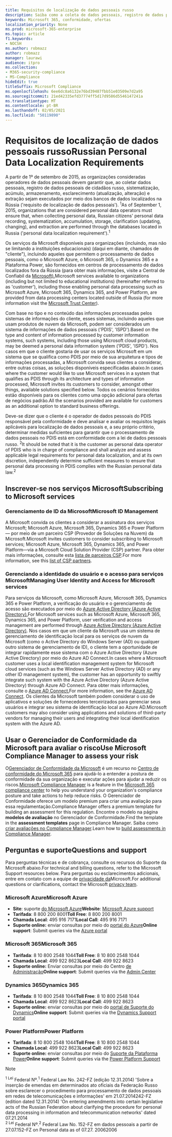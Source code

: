 ```yaml
---
title: Requisitos de localização de dados pessoais russo
description: Saiba como a coleta de dados pessoais, registro de dados pessoais de cidadãos russo, sistematização, exploração, armazenamento, esclarecimento e extração é realizada nos serviços e bancos de dados da Microsoft localizados na Rússia.
keywords: Microsoft 365, conformidade, ofertas
localization_priority: None
ms.prod: microsoft-365-enterprise
ms.topic: article
f1.keywords:
- NOCSH
ms.author: robmazz
author: robmazz
manager: laurawi
audience: itpro
ms.collection:
- M365-security-compliance
- MS-Compliance
hideEdit: true
titleSuffix: Microsoft Compliance
ms.openlocfilehash: 6ee6dc8a6132e76bd39487fbb51e03509e7d2a95
ms.sourcegitcommit: 21ed42335efd37774ff5d17d9586d5546147241a
ms.translationtype: MT
ms.contentlocale: pt-BR
ms.lasthandoff: 02/05/2021
ms.locfileid: "50119890"
---
```

# <a name="russian-personal-data-localization-requirements"></a><span data-ttu-id="5df39-104">Requisitos de localização de dados pessoais russo</span><span class="sxs-lookup"><span data-stu-id="5df39-104">Russian Personal Data Localization Requirements</span></span>

<span data-ttu-id="5df39-105">A partir de 1º de setembro de 2015, as organizações consideradas operadores de dados pessoais devem garantir que, ao coletar dados pessoais, registro de dados pessoais de cidadãos russo, sistematização, acúmulo, armazenamento, esclarecimento (atualização, alteração) e extração sejam executados por meio dos bancos de dados localizados na Rússia ('requisito de localização de dados pessoais'). <sup>1</sup></span><span class="sxs-lookup"><span data-stu-id="5df39-105">As of September 1, 2015, organizations that are considered personal data operators must ensure that, when collecting personal data, Russian citizens' personal data recording, systematization, accumulation, storage, clarification (updating, changing), and extraction are performed through the databases located in Russia ('personal data localization requirement').<sup>1</sup></span></span>

<span data-ttu-id="5df39-106">Os serviços da Microsoft disponíveis para organizações (incluindo, mas não se limitando a instituições educacionais) (daqui em diante, chamados de "cliente"), incluindo aqueles que permitem o processamento de dados pessoais, como o Microsoft Azure, o Microsoft 365, o Dynamics 365 e a Plataforma Power, são fornecidos em centros de processamento de dados localizados fora da Rússia (para obter mais informações, visite a Central de Confiabil da [Microsoft).](https://www.microsoft.com/trust-center)</span><span class="sxs-lookup"><span data-stu-id="5df39-106">Microsoft services available to organizations (including but not limited to educational institutions) (hereinafter referred to as 'customer'), including those enabling personal data processing such as Microsoft Azure, Microsoft 365, Dynamics 365, and Power Platform, are provided from data processing centers located outside of Russia (for more information visit the [Microsoft Trust Center](https://www.microsoft.com/trust-center)).</span></span>

<span data-ttu-id="5df39-107">Com base no tipo e no conteúdo das informações processadas pelos sistemas de informações do cliente, esses sistemas, incluindo aqueles que usam produtos de nuvem da Microsoft, podem ser considerados um sistema de informações de dados pessoais ('PDIS', 'ISPD').</span><span class="sxs-lookup"><span data-stu-id="5df39-107">Based on the type and content of information processed by customer information systems, such systems, including those using Microsoft cloud products, may be deemed a personal data information system ('PDIS', 'ISPD').</span></span> <span data-ttu-id="5df39-108">Nos casos em que o cliente gostaria de usar os serviços Microsoft em um sistema que se qualifica como PDIS por meio de sua arquitetura e tipos de informações processadas, a Microsoft convida seus clientes a considerar, entre outras coisas, as soluções disponíveis especificadas abaixo.</span><span class="sxs-lookup"><span data-stu-id="5df39-108">In cases where the customer would like to use Microsoft services in a system that qualifies as PDIS through its architecture and types of information processed, Microsoft invites its customers to consider, amongst other things, available solutions specified below.</span></span> <span data-ttu-id="5df39-109">Todos os cenários fornecidos estão disponíveis para os clientes como uma opção adicional para ofertas de negócios padrão.</span><span class="sxs-lookup"><span data-stu-id="5df39-109">All the scenarios provided are available for customers as an additional option to standard business offerings.</span></span>

<span data-ttu-id="5df39-110">Deve-se dizer que o cliente é o operador de dados pessoais do PDIS responsável pela conformidade e deve analisar e avaliar os requisitos legais aplicáveis para localização de dados pessoais e, a seu próprio critério, determinar medidas suficientes para garantir que o processamento de dados pessoais no PDIS está em conformidade com a lei de dados pessoais russo. <sup>2</sup></span><span class="sxs-lookup"><span data-stu-id="5df39-110">It should be noted that it is the customer as personal data operator of PDIS who is in charge of compliance and shall analyze and assess applicable legal requirements for personal data localization, and at its own discretion, independently determine sufficient measures to ensure that personal data processing in PDIS complies with the Russian personal data law.<sup>2</sup></span></span>

## <a name="subscribing-to-microsoft-services"></a><span data-ttu-id="5df39-111">Inscrever-se nos serviços Microsoft</span><span class="sxs-lookup"><span data-stu-id="5df39-111">Subscribing to Microsoft services</span></span>

### <a name="microsoft-id-management"></a><span data-ttu-id="5df39-112">Gerenciamento de ID da Microsoft</span><span class="sxs-lookup"><span data-stu-id="5df39-112">Microsoft ID Management</span></span>

<span data-ttu-id="5df39-113">A Microsoft convida os clientes a considerar a assinatura dos serviços Microsoft; Microsoft Azure, Microsoft 365, Dynamics 365 e Power Platform— por meio de um parceiro CSP (Provedor de Soluções na Nuvem) da Microsoft.</span><span class="sxs-lookup"><span data-stu-id="5df39-113">Microsoft invites customers to consider subscribing to Microsoft services; Microsoft Azure, Microsoft 365, Dynamics 365, and Power Platform—via a Microsoft Cloud Solution Provider (CSP) partner.</span></span> <span data-ttu-id="5df39-114">Para obter mais informações, consulte esta [lista de parceiros CSP](https://pinpoint.microsoft.com/search?type=services&campaign=691).</span><span class="sxs-lookup"><span data-stu-id="5df39-114">For more information, see this [list of CSP partners](https://pinpoint.microsoft.com/search?type=services&campaign=691).</span></span>

### <a name="managing-user-identity-and-access-for-microsoft-services"></a><span data-ttu-id="5df39-115">Gerenciando a identidade do usuário e o acesso para serviços Microsoft</span><span class="sxs-lookup"><span data-stu-id="5df39-115">Managing User Identity and Access for Microsoft services</span></span>

<span data-ttu-id="5df39-116">Para serviços da Microsoft, como Microsoft Azure, Microsoft 365, Dynamics 365 e Power Platform, a verificação do usuário e o gerenciamento de acesso são executados por meio do [Azure Active Directory (Azure Active Directory).](https://azure.microsoft.com/services/active-directory/)</span><span class="sxs-lookup"><span data-stu-id="5df39-116">For Microsoft services such as Microsoft Azure, Microsoft 365, Dynamics 365, and Power Platform, user verification and access management are performed through [Azure Active Directory (Azure Active Directory)](https://azure.microsoft.com/services/active-directory/).</span></span> <span data-ttu-id="5df39-117">Nos casos em que um cliente da Microsoft usa um sistema de gerenciamento de identificação local para os serviços de nuvem da Microsoft (como o Active Directory do Windows Server (AD) ou qualquer outro sistema de gerenciamento de ID), o cliente tem a oportunidade de integrar rapidamente esse sistema com o Azure Active Directory (Azure Active Directory) por meio do Azure AD Connect.</span><span class="sxs-lookup"><span data-stu-id="5df39-117">In cases where a Microsoft customer uses a local identification management system for Microsoft cloud services (such as the Windows Server Active Directory (AD) or any other ID management system), the customer has an opportunity to swiftly integrate such system with the Azure Active Directory (Azure Active Directory) through Azure AD Connect.</span></span> <span data-ttu-id="5df39-118">Para obter mais informações, consulte o [Azure AD Connect.](/azure/active-directory/cloud-provisioning/)</span><span class="sxs-lookup"><span data-stu-id="5df39-118">For more information, see the [Azure AD Connect](/azure/active-directory/cloud-provisioning/).</span></span> <span data-ttu-id="5df39-119">Os clientes da Microsoft também podem considerar o uso de aplicativos e soluções de fornecedores terceirizados para gerenciar seus usuários e integrar seu sistema de identificação local ao Azure AD.</span><span class="sxs-lookup"><span data-stu-id="5df39-119">Microsoft customers may also consider using applications and solutions of third-party vendors for managing their users and integrating their local identification system with the Azure AD.</span></span>

## <a name="use-microsoft-compliance-manager-to-assess-your-risk"></a><span data-ttu-id="5df39-120">Usar o Gerenciador de Conformidade da Microsoft para avaliar o risco</span><span class="sxs-lookup"><span data-stu-id="5df39-120">Use Microsoft Compliance Manager to assess your risk</span></span>

<span data-ttu-id="5df39-121">O[Gerenciador de Conformidade da Microsoft](/microsoft-365/compliance/compliance-manager) é um recurso no [Centro de conformidade do Microsoft 365](/microsoft-365/compliance/microsoft-365-compliance-center) para ajudá-lo a entender a postura de conformidade da sua organização e executar ações para ajudar a reduzir os riscos.</span><span class="sxs-lookup"><span data-stu-id="5df39-121">[Microsoft Compliance Manager](/microsoft-365/compliance/compliance-manager) is a feature in the [Microsoft 365 compliance center](/microsoft-365/compliance/microsoft-365-compliance-center) to help you understand your organization's compliance posture and take actions to help reduce risks.</span></span> <span data-ttu-id="5df39-122">O Gerenciador de Conformidade oferece um modelo premium para criar uma avaliação para essa regulamentação.</span><span class="sxs-lookup"><span data-stu-id="5df39-122">Compliance Manager offers a premium template for building an assessment for this regulation.</span></span> <span data-ttu-id="5df39-123">Encontre o modelo na página **modelos de avaliação** no Gerenciador de Conformidade.</span><span class="sxs-lookup"><span data-stu-id="5df39-123">Find the template in the **assessment templates** page in Compliance Manager.</span></span> <span data-ttu-id="5df39-124">Saiba como [criar avaliações no Compliance Manager](/microsoft-365/compliance/compliance-manager-assessments).</span><span class="sxs-lookup"><span data-stu-id="5df39-124">Learn how to [build assessments in Compliance Manager](/microsoft-365/compliance/compliance-manager-assessments).</span></span>

## <a name="questions-and-support"></a><span data-ttu-id="5df39-125">Perguntas e suporte</span><span class="sxs-lookup"><span data-stu-id="5df39-125">Questions and support</span></span>

<span data-ttu-id="5df39-126">Para perguntas técnicas e de cobrança, consulte os recursos do Suporte da Microsoft abaixo.</span><span class="sxs-lookup"><span data-stu-id="5df39-126">For technical and billing questions, refer to the Microsoft Support resources below.</span></span> <span data-ttu-id="5df39-127">Para perguntas ou esclarecimentos adicionais, entre em contato com a equipe de [privacidade da](https://support.microsoft.com/gp/privacy-page)Microsoft.</span><span class="sxs-lookup"><span data-stu-id="5df39-127">For additional questions or clarifications, contact the Microsoft [privacy team](https://support.microsoft.com/gp/privacy-page).</span></span>

### <a name="microsoft-azure"></a><span data-ttu-id="5df39-128">Microsoft Azure</span><span class="sxs-lookup"><span data-stu-id="5df39-128">Microsoft Azure</span></span>

- <span data-ttu-id="5df39-129">**Site**: suporte [do Microsoft Azure](https://aka.ms/GetAzureSupport)</span><span class="sxs-lookup"><span data-stu-id="5df39-129">**Website**: [Microsoft Azure support](https://aka.ms/GetAzureSupport)</span></span>
- <span data-ttu-id="5df39-130">**Tarifada**: 8 800 200 8001</span><span class="sxs-lookup"><span data-stu-id="5df39-130">**Toll Free**: 8 800 200 8001</span></span>
- <span data-ttu-id="5df39-131">**Chamada Local**: 495 916 7171</span><span class="sxs-lookup"><span data-stu-id="5df39-131">**Local Call**: 495 916 7171</span></span>
- <span data-ttu-id="5df39-132">**Suporte online:** enviar consultas por meio do [portal do Azure](https://portal.azure.com)</span><span class="sxs-lookup"><span data-stu-id="5df39-132">**Online support**: Submit queries via the [Azure portal](https://portal.azure.com)</span></span>

### <a name="microsoft-365"></a><span data-ttu-id="5df39-133">Microsoft 365</span><span class="sxs-lookup"><span data-stu-id="5df39-133">Microsoft 365</span></span>

- <span data-ttu-id="5df39-134">**Tarifada**: 8 10 800 2548 1044</span><span class="sxs-lookup"><span data-stu-id="5df39-134">**Toll Free**: 8 10 800 2548 1044</span></span>
- <span data-ttu-id="5df39-135">**Chamada Local**: 499 922 8623</span><span class="sxs-lookup"><span data-stu-id="5df39-135">**Local Call**: 499 922 8623</span></span>
- <span data-ttu-id="5df39-136">**Suporte online:** Enviar consultas por meio do Centro [de Administração](https://portal.office.com/)</span><span class="sxs-lookup"><span data-stu-id="5df39-136">**Online support**: Submit queries via the [Admin Center](https://portal.office.com/)</span></span>

### <a name="dynamics-365"></a><span data-ttu-id="5df39-137">Dynamics 365</span><span class="sxs-lookup"><span data-stu-id="5df39-137">Dynamics 365</span></span>

- <span data-ttu-id="5df39-138">**Tarifada**: 8 10 800 2548 1044</span><span class="sxs-lookup"><span data-stu-id="5df39-138">**Toll Free**: 8 10 800 2548 1044</span></span>
- <span data-ttu-id="5df39-139">**Chamada Local**: 499 922 8623</span><span class="sxs-lookup"><span data-stu-id="5df39-139">**Local Call**: 499 922 8623</span></span>
- <span data-ttu-id="5df39-140">**Suporte online:** enviar consultas por meio do [portal de Suporte do Dynamics](https://dynamics.microsoft.com/support/)</span><span class="sxs-lookup"><span data-stu-id="5df39-140">**Online support**: Submit queries via the [Dynamics Support portal](https://dynamics.microsoft.com/support/)</span></span>

### <a name="power-platform"></a><span data-ttu-id="5df39-141">Power Platform</span><span class="sxs-lookup"><span data-stu-id="5df39-141">Power Platform</span></span>

- <span data-ttu-id="5df39-142">**Tarifada**: 8 10 800 2548 1044</span><span class="sxs-lookup"><span data-stu-id="5df39-142">**Toll Free**: 8 10 800 2548 1044</span></span>
- <span data-ttu-id="5df39-143">**Chamada Local**: 499 922 8623</span><span class="sxs-lookup"><span data-stu-id="5df39-143">**Local Call**: 499 922 8623</span></span>
- <span data-ttu-id="5df39-144">**Suporte online:** enviar consultas por meio do [Suporte da Plataforma Power](/power-platform/admin/get-help-support)</span><span class="sxs-lookup"><span data-stu-id="5df39-144">**Online support**: Submit queries via the [Power Platform Support](/power-platform/admin/get-help-support)</span></span>

> [!NOTE]
> <span data-ttu-id="5df39-145"><sup>1 Lei</sup> Federal Nº.</span><span class="sxs-lookup"><span data-stu-id="5df39-145"><sup>1</sup> Federal Law No.</span></span> <span data-ttu-id="5df39-146">242-FZ (edição 12.31.2014) 'Sobre a inserção de emendas em determinados ato oficiais da Federação Russo sobre esclarecer o procedimento para processamento de dados pessoais em redes de telecomunicações e informações' em 21.07.2014</span><span class="sxs-lookup"><span data-stu-id="5df39-146">242-FZ (edition dated 12.31.2014) 'On entering amendments into certain legislative acts of the Russian Federation about clarifying the procedure for personal data processing in information and telecommunication networks' dated 07.21.2014</span></span> <br>
> <span data-ttu-id="5df39-147"><sup>2 Lei</sup> Federal Nº.</span><span class="sxs-lookup"><span data-stu-id="5df39-147"><sup>2</sup> Federal Law No.</span></span> <span data-ttu-id="5df39-148">152-FZ em dados pessoais a partir de 27.07.</span><span class="sxs-lookup"><span data-stu-id="5df39-148">152-FZ on Personal data as of 07.27.</span></span> <span data-ttu-id="5df39-149">2006</span><span class="sxs-lookup"><span data-stu-id="5df39-149">2006</span></span><br>
